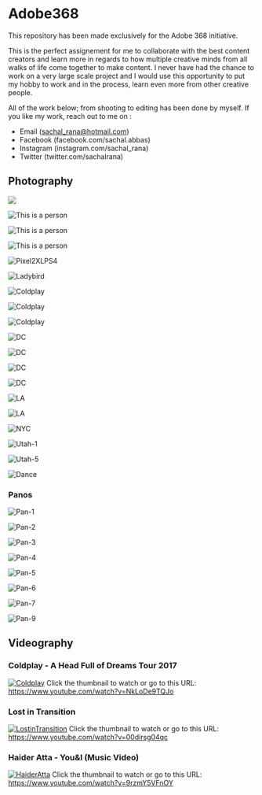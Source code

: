 # Adobe368

This repository has been made exclusively for the Adobe 368 initiative.

This is the perfect assignement for me to collaborate with the best content creators and learn more in regards to how multiple creative minds from all walks of life come together to make content. I never have had the chance to work on a very large scale project and I would use this opportunity to put my hobby to work and in the process, learn even more from other creative people.   

All of the work below; from shooting to editing has been done by myself.
If you like my work, reach out to me on :

  - Email (sachal_rana@hotmail.com)
  - Facebook (facebook.com/sachal.abbas)
  - Instagram (instagram.com/sachal_rana)
  - Twitter (twitter.com/sachalrana)

## Photography

![](/Viz/Portrait-1.jpg)

![This is a person](/Viz/Portrait-2.jpg)

![This is a person](/Viz/Portrait-4.jpg)

![This is a person](/Viz/Portrait-5.jpg)

![Pixel2XLPS4](/Viz/DSC_5898.jpg)

![Ladybird](/Viz/Macro.jpg)

![Coldplay](/Viz/Coldplay-1.jpg)

![Coldplay](/Viz/Coldplay-2.jpg)

![Coldplay](/Viz/Coldplay-3.jpg)

![DC](/Viz/DSC_4152.jpg)

![DC](/Viz/DSC_4163.jpg)

![DC](/Viz/DSC_8456.jpg)

![DC](/Viz/DSC_8638.jpg)

![LA](/Viz/LA-1.jpg)

![LA](/Viz/LA-4.jpg)

![NYC](/Viz/NYC-2.jpg)

![Utah-1](/Viz/Utah-1.jpg)

![Utah-5](/Viz/Utah-5.jpg)

![Dance](/Viz/DSC_9176_combined.jpg)


### Panos

![Pan-1](/Viz/Pan-1.jpg)

![Pan-2](/Viz/Pan-2.jpg)

![Pan-3](/Viz/Pan-3.jpg)

![Pan-4](/Viz/Pan-4.jpg)

![Pan-5](/Viz/Pan-5.jpg)

![Pan-6](/Viz/Pan-6.jpg)

![Pan-7](/Viz/Pan-7.jpg)

![Pan-9](/Viz/Pan-9.png)


## Videography

### Coldplay - A Head Full of Dreams Tour 2017
[![Coldplay](/Viz/CP-1.png)](https://www.youtube.com/watch?v=NkLoDe9TQJo "Coldplay A Head Full of Dreams Tour 2017 DC. Click to watch")
Click the thumbnail to watch or go to this URL: https://www.youtube.com/watch?v=NkLoDe9TQJo

### Lost in Transition
[![LostinTransition](/Viz/NYCVid.png)](https://www.youtube.com/watch?v=00dirsg04qc "Lost in Transition. Click to watch")
Click the thumbnail to watch or go to this URL: https://www.youtube.com/watch?v=00dirsg04qc

### Haider Atta - You&I (Music Video)
[![HaiderAtta](/Viz/MusicVideo.png)](https://www.youtube.com/watch?v=9rzmY5VFnOY "Haider Atta - You & I. Click to watch")
Click the thumbnail to watch or go to this URL: https://www.youtube.com/watch?v=9rzmY5VFnOY

